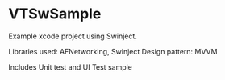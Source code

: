 # VTSwSample
Example xcode project using Swinject.

Libraries used: AFNetworking, Swinject
Design pattern: MVVM

Includes Unit test and UI Test sample

